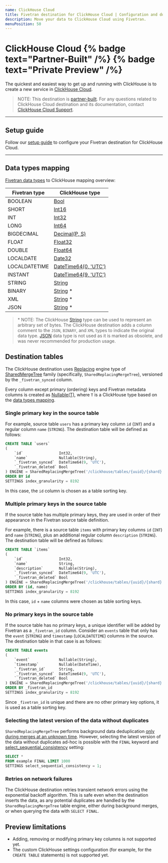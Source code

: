 ```yaml
---
name: ClickHouse Cloud
title: Fivetran destination for ClickHouse Cloud | Configuration and documentation
description: Move your data to ClickHouse Cloud using Fivetran.
menuPosition: 50
---
```


# ClickHouse Cloud {% badge text="Partner-Built" /%} {% badge text="Private Preview" /%}

The quickest and easiest way to get up and running with ClickHouse is to create a new service
in [ClickHouse Cloud](https://clickhouse.cloud).

> NOTE: This destination is [partner-built](/docs/partner-built-program). For any questions related to ClickHouse Cloud
> destination and its documentation, contact [ClickHouse Cloud Support](mailto:support@clickhouse.com).

----

## Setup guide

Follow our [setup guide](/docs/destinations/clickhouse-cloud/setup-guide) to configure your Fivetran destination for
ClickHouse Cloud.

----

## Data types mapping

[Fivetran data types](https://fivetran.com/docs/destinations#datatypes) to ClickHouse mapping overview:

| Fivetran type | ClickHouse type                                                                            |
|---------------|--------------------------------------------------------------------------------------------|
| BOOLEAN       | [Bool](https://clickhouse.com/docs/en/sql-reference/data-types/boolean)                    |
| SHORT         | [Int16](https://clickhouse.com/docs/en/sql-reference/data-types/int-uint)                  |
| INT           | [Int32](https://clickhouse.com/docs/en/sql-reference/data-types/int-uint)                  |
| LONG          | [Int64](https://clickhouse.com/docs/en/sql-reference/data-types/int-uint)                  |
| BIGDECIMAL    | [Decimal(P, S)](https://clickhouse.com/docs/en/sql-reference/data-types/decimal)           |
| FLOAT         | [Float32](https://clickhouse.com/docs/en/sql-reference/data-types/float)                   |
| DOUBLE        | [Float64](https://clickhouse.com/docs/en/sql-reference/data-types/float)                   |
| LOCALDATE     | [Date32](https://clickhouse.com/docs/en/sql-reference/data-types/date32)                   |
| LOCALDATETIME | [DateTime64(0, 'UTC')](https://clickhouse.com/docs/en/sql-reference/data-types/datetime64) |
| INSTANT       | [DateTime64(9, 'UTC')](https://clickhouse.com/docs/en/sql-reference/data-types/datetime64) |
| STRING        | [String](https://clickhouse.com/docs/en/sql-reference/data-types/string)                   |
| BINARY        | [String](https://clickhouse.com/docs/en/sql-reference/data-types/string) &ast;             |
| XML           | [String](https://clickhouse.com/docs/en/sql-reference/data-types/string) &ast;             |
| JSON          | [String](https://clickhouse.com/docs/en/sql-reference/data-types/string) &ast;             |

> &ast; NOTE: The ClickHouse [String](https://clickhouse.com/docs/en/sql-reference/data-types/string) type can be used
> to represent an arbitrary set of bytes. The ClickHouse destination adds a column comment to the `JSON`, `BINARY`,
> and `XML` types to indicate the original data type.
> [JSON](https://clickhouse.com/docs/en/sql-reference/data-types/json) data type is not used as it is marked as
> obsolete, and was never recommended for production usage.

## Destination tables

The ClickHouse destination uses
[Replacing](https://clickhouse.com/docs/en/engines/table-engines/mergetree-family/replacingmergetree) engine type of
[SharedMergeTree](https://clickhouse.com/docs/en/cloud/reference/shared-merge-tree) family
(specifically, `SharedReplacingMergeTree`), versioned by the `_fivetran_synced` column.

Every column except primary (ordering) keys and Fivetran metadata columns is created
as [Nullable(T)](https://clickhouse.com/docs/en/sql-reference/data-types/nullable), where `T` is a
ClickHouse type based on the [data types mapping](#data-types-mapping).

### Single primary key in the source table

For example, source table `users` has a primary key column `id` (`INT`) and a regular column `name` (`STRING`).
The destination table will be defined as follows:

```sql
CREATE TABLE `users`
(
    `id`                Int32,
    `name`              Nullable(String),
    `_fivetran_synced`  DateTime64(9, 'UTC'),
    `_fivetran_deleted` Bool
) ENGINE = SharedReplacingMergeTree('/clickhouse/tables/{uuid}/{shard}', '{replica}', _fivetran_synced)
ORDER BY id
SETTINGS index_granularity = 8192
```

In this case, the `id` column is chosen as a table sorting key.

### Multiple primary keys in the source table

If the source table has multiple primary keys, they are used in order of their appearance in the Fivetran source table
definition.

For example, there is a source table `items` with primary key columns `id` (`INT`) and `name` (`STRING`), plus an
additional regular column `description` (`STRING`). The destination table will be defined as follows:

```sql
CREATE TABLE `items`
(
    `id`                Int32,
    `name`              String,
    `description`       Nullable(String),
    `_fivetran_synced`  DateTime64(9, 'UTC'),
    `_fivetran_deleted` Bool
) ENGINE = SharedReplacingMergeTree('/clickhouse/tables/{uuid}/{shard}', '{replica}', _fivetran_synced)
ORDER BY (id, name)
SETTINGS index_granularity = 8192
```

In this case, `id` + `name` columns were chosen as table sorting keys.

### No primary keys in the source table

If the source table has no primary keys, a unique identifier will be added by Fivetran as a `_fivetran_id` column.
Consider an `events` table that only has the `event` (`STRING`) and `timestamp` (`LOCALDATETIME`) columns in the source.
The destination table in that case is as follows:

```sql
CREATE TABLE events
(
    `event`             Nullable(String),
    `timestamp`         Nullable(DateTime),
    `_fivetran_id`      String,
    `_fivetran_synced`  DateTime64(9, 'UTC'),
    `_fivetran_deleted` Bool
) ENGINE = SharedReplacingMergeTree('/clickhouse/tables/{uuid}/{shard}', '{replica}', _fivetran_synced)
ORDER BY _fivetran_id
SETTINGS index_granularity = 8192
```

Since `_fivetran_id` is unique and there are no other primary key options, it is used as a table sorting key.

### Selecting the latest version of the data without duplicates

`SharedReplacingMergeTree` performs background data deduplication
[only during merges at an unknown time](https://clickhouse.com/docs/en/engines/table-engines/mergetree-family/replacingmergetree).
However, selecting the latest version of the data without duplicates ad-hoc is possible with the `FINAL` keyword and
[select_sequential_consistency](https://clickhouse.com/docs/en/operations/settings/settings#select_sequential_consistency)
setting:

```sql
SELECT *
FROM example FINAL LIMIT 1000 
SETTINGS select_sequential_consistency = 1;
```

### Retries on network failures

The ClickHouse destination retries transient network errors using the exponential backoff algorithm.
This is safe even when the destination inserts the data, as any potential duplicates are handled by
the `SharedReplacingMergeTree` table engine, either during background merges,
or when querying the data with `SELECT FINAL`.

## Preview limitations

- Adding, removing or modifying primary key columns is not supported yet.
- The custom ClickHouse settings configuration (for example, for the `CREATE TABLE` statements) is not supported yet.